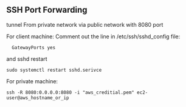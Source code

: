 ## SSH Port Forwarding
tunnel From private network via public network with 8080 port

For client machine: 
Comment out the line in /etc/ssh/sshd_config file:
```
  GatewayPorts yes
```
and sshd restart
```
sudo systemctl restart sshd.serivce
```

For private machine: 

```
ssh -R 8080:0.0.0.0:8080 -i "aws_creditial.pem" ec2-user@aws_hostname_or_ip
```
